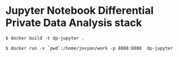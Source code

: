 # Jupyter Notebook Differential Private Data Analysis stack

```
$ docker build -t dp-jupyter .
```

```
$ docker run -v `pwd`:/home/jovyan/work -p 8888:8888  dp-jupyter
```
